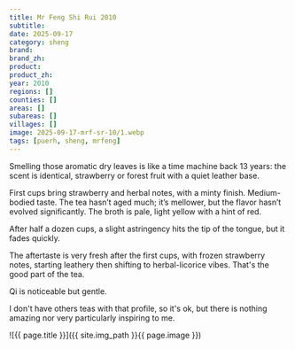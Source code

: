 ```yaml
---
title: Mr Feng Shi Rui 2010
subtitle: 
date: 2025-09-17
category: sheng
brand: 
brand_zh: 
product: 
product_zh: 
year: 2010
regions: []
counties: []
areas: []
subareas: []
villages: []
image: 2025-09-17-mrf-sr-10/1.webp
tags: [puerh, sheng, mrfeng]
---
```


Smelling those aromatic dry leaves is like a time machine back 13 years: the scent is identical, strawberry or forest fruit with a quiet leather base.

First cups bring strawberry and herbal notes, with a minty finish. Medium-bodied taste.
The tea hasn’t aged much; it’s mellower, but the flavor hasn’t evolved significantly.
The broth is pale, light yellow with a hint of red.

After half a dozen cups, a slight astringency hits the tip of the tongue, but it fades quickly.

The aftertaste is very fresh after the first cups, with frozen strawberry notes, starting leathery then shifting to herbal-licorice vibes. That's the good part of the tea.

Qi is noticeable but gentle.

I don't have others teas with that profile, so it's ok, but there is nothing amazing nor very particularly inspiring to me.

![{{ page.title }}]({{ site.img_path }}{{ page.image }})